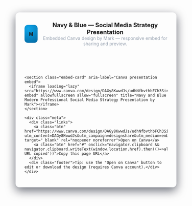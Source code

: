<!doctype html>
<html lang="en">
<head>
  <meta charset="utf-8">
  <meta name="viewport" content="width=device-width, initial-scale=1">
  <title>English Presentation</title>
  <meta name="description" content="Embedded Canva presentation by Mark">
  <style>
    :root{
      --bg:#0f1724;
      --card:#0b1220;
      --muted:#9aa4b2;
      --accent:#0ea5e9;
    }

https://www.canva.com/design/DAGy8KwwdJs/udhNfbvthbFCh3SirkYvug/view
    html,body{height:100%;margin:0;font-family:Inter, system-ui, -apple-system, 'Segoe UI', Roboto, 'Helvetica Neue', Arial; background:linear-gradient(180deg,var(--bg),#071024);color:#e6eef8}
    .wrap{
      max-width:1100px;margin:40px auto;padding:28px;border-radius:12px;background:linear-gradient(180deg,rgba(255,255,255,0.02),rgba(255,255,255,0.01));box-shadow:0 10px 30px rgba(2,6,23,0.6);
      display:grid;grid-template-columns:1fr;gap:20px;align-items:start
    }
    .header{display:flex;align-items:center;gap:16px}
    .logo{width:56px;height:56px;border-radius:10px;background:radial-gradient(circle at 30% 20%,#0ea5e9, #0369a1);display:flex;align-items:center;justify-content:center;font-weight:700}
    h1{font-size:1.15rem;margin:0}
    p.lead{margin:0;color:var(--muted)}
    .embed-card{position:relative;padding-top:56.25%;border-radius:8px;overflow:hidden;box-shadow:0 6px 20px rgba(2,6,23,0.5);background:linear-gradient(180deg, rgba(255,255,255,0.02), rgba(0,0,0,0.02))}
    .embed-card iframe{position:absolute;inset:0;width:100%;height:100%;border:0}
    .meta{display:flex;justify-content:space-between;gap:12px;align-items:center}
    .links{display:flex;gap:10px;align-items:center}
    a.btn{display:inline-block;padding:10px 14px;border-radius:8px;background:rgba(255,255,255,0.03);text-decoration:none;color:inherit;border:1px solid rgba(255,255,255,0.03);font-size:0.95rem}
    .footer{margin-top:6px;color:var(--muted);font-size:0.9rem}
    @media (max-width:640px){.wrap{margin:18px;padding:16px}.logo{width:48px;height:48px}}
  </style>
</head>
<body>
  <main class="wrap">
    <header class="header">
      <div class="logo">M</div>
      <div>
        <h1>Navy & Blue — Social Media Strategy Presentation</h1>
        <p class="lead">Embedded Canva design by Mark — responsive embed for sharing and preview.</p>
      </div>
    </header>

    <section class="embed-card" aria-label="Canva presentation embed">
      <iframe loading="lazy" src="https://www.canva.com/design/DAGy8KwwdJs/udhNfbvthbFCh3SirkYvug/view?embed" allowfullscreen allow="fullscreen" title="Navy and Blue Modern Professional Social Media Strategy Presentation by Mark"></iframe>
    </section>

    <div class="meta">
      <div class="links">
        <a class="btn" href="https://www.canva.com/design/DAGy8KwwdJs/udhNfbvthbFCh3SirkYvug/view?utm_content=DAGy8KwwdJs&utm_campaign=designshare&utm_medium=embeds&utm_source=link" target="_blank" rel="noopener noreferrer">Open on Canva</a>
        <a class="btn" href="#" onclick="navigator.clipboard && navigator.clipboard.writeText(window.location.href).then(()=>alert('Page URL copied'))">Copy this page URL</a>
      </div>
      <div class="footer">Tip: use the "Open on Canva" button to edit or download the design (requires Canva account).</div>
    </div>
  </main>

  <script>
    // Small enhancement: ensure iframe stays responsive if user opens in a constrained container
    (function(){
      var el=document.querySelector('.embed-card');
      function updatePadding(){
        var w=el.offsetWidth;
        // keep 16:9 but if very narrow switch to 4:3 for readability
        el.style.paddingTop = (w < 480 ? (75) : (56.25)) + '%';
      }
      updatePadding();
      window.addEventListener('resize', updatePadding);
    })();
  </script>
</body>
</html>
